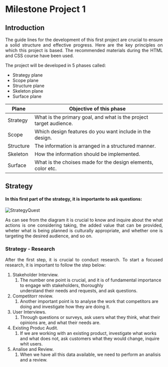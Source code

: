 # **Milestone Project 1**
## __Introduction__

<p style="text-align:justify;">The guide lines for the development of this first project are crucial to ensure a solid structure and effective progress. Here are the key principles on which this project is based. The recommended materials during the HTML and CSS course have been used.</p>


The project will be developed in 5 phases called:
* Strategy plane
* Scope plane
* Structure plane
* Skeleton plane
* Surface plane

 |  **Plane**   |                   **Objective of this phase**                   |
 | --------- | -----------------------------------------------------------------  |
 | Strategy  | What is the primary goal, and what is the project target audience. | 
 | Scope     | Which design features do you want include in the design.           |
 | Structure | The information is arranged in a structured manner.                |
 | Skeleton  | How the information should be implemented.                         |
 | Surface   | What is the choises made for the design elements, color etc.                                       |

## Strategy
#### In this first part of the strategy, it is importante to ask questions:
![StrategyQuest](https://github.com/ChristianCricchi/MilestoneProject1/assets/122015372/be09a827-66c7-4f8b-ae87-f6822ac314c9)

<p style="text-align:justify;">As can see from the diagram it is crucial to know and inquire about the  what actions is one considering  taking, the added value that can be provided, wheter  what is being planned is culturally appropriate, and whether one is targeting the desired audience, and so on.</p>

### Strategy - Research
<p style="text-align:justify;">After the first step, it is crucial to conduct research. To start a focused research, it is important to follow the step below:</p>

1. Stakeholder Interview.
   1. The number one point is crucial, and it is of fundamental importance to engage with stakeholders, thoroughly   
      understand their needs and requests, and ask questions.
2. Competitorr review.
   1. Another important point is to analyse the work that competitors are doing and investigate how they are doing it.
3. User Interviews.
   1. Through questions or surveys, ask users what they think, what their opinions are, and what their needs are.
4. Existing Produc Audit.
   1. If we are working with an existing product, investigate what works and what does not, ask customers what they would 
      change, inquire whit users.
5. Analise and Review.
   1. When we have all this data available, we need to perform an analisis and a review.






















  
